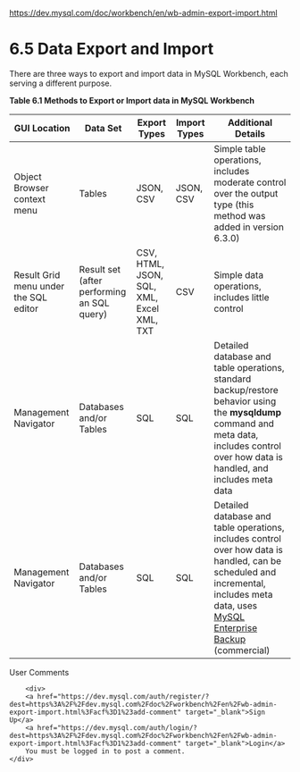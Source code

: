 <a href="https://dev.mysql.com/doc/workbench/en/wb-admin-export-import.html">https://dev.mysql.com/doc/workbench/en/wb-admin-export-import.html</a><div id="articleHeader"><h1>6.5 Data Export and Import</h1></div>

<p>
      There are three ways to export and import data in MySQL Workbench,
      each serving a different purpose.
    </p>
<div>
<p><b>Table 6.1 Methods to Export or Import data in MySQL Workbench</b></p>
<div><table>
<colgroup>
<col />
<col />
<col />
<col />
<col />
</colgroup>
<thead><tr>
<th>GUI Location</th>
<th>Data Set</th>
<th>Export Types</th>
<th>Import Types</th>
<th>Additional Details</th>
</tr></thead>
<tbody>
<tr>
<td>Object Browser context menu</td>
<td>Tables</td>
<td>JSON, CSV</td>
<td>JSON, CSV</td>
<td>Simple table operations, includes moderate control over the output type
              (this method was added in version 6.3.0)</td>
</tr>
<tr>
<td>Result Grid menu under the SQL editor</td>
<td>Result set (after performing an SQL query)</td>
<td>CSV, HTML, JSON, SQL, XML, Excel XML, TXT</td>
<td>CSV</td>
<td>Simple data operations, includes little control</td>
</tr>
<tr>
<td>Management Navigator</td>
<td>Databases and/or Tables</td>
<td>SQL</td>
<td>SQL</td>
<td>Detailed database and table operations, standard backup/restore behavior
              using the <strong>mysqldump</strong> command and meta
              data, includes control over how data is handled, and
              includes meta data</td>
</tr>
<tr>
<td>Management Navigator</td>
<td>Databases and/or Tables</td>
<td>SQL</td>
<td>SQL</td>
<td>Detailed database and table operations, includes control over how data
              is handled, can be scheduled and incremental, includes
              meta data, uses
              <a href="wb-mysql-enterprise-backup.html" title="6.7 MySQL Enterprise Backup Interface" target="_blank">MySQL Enterprise Backup</a>
              (commercial)</td>
</tr>
</tbody>
</table></div>



                
        
         

                     
<div id="docs-comments">
    <div> User Comments</div>

    

        <div>
        <a href="https://dev.mysql.com/auth/register/?dest=https%3A%2F%2Fdev.mysql.com%2Fdoc%2Fworkbench%2Fen%2Fwb-admin-export-import.html%3Facf%3D1%23add-comment" target="_blank">Sign Up</a>
        <a href="https://dev.mysql.com/auth/login/?dest=https%3A%2F%2Fdev.mysql.com%2Fdoc%2Fworkbench%2Fen%2Fwb-admin-export-import.html%3Facf%3D1%23add-comment" target="_blank">Login</a>
        You must be logged in to post a comment.
    </div>
    
              